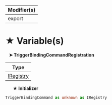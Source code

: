 | Modifier(s)                            |
|----------------------------------------|
| export |

# &#9733; Variable(s)

&nbsp;&nbsp; **&#10148; TriggerBindingCommandRegistration**

| Type                        |
|-----------------------------|
| [IRegistry](/kernel/interface/di/iregistry.md) |

&nbsp;&nbsp;&nbsp;&nbsp;&nbsp; **&#9733; Initializer**

```ts
TriggerBindingCommand as unknown as IRegistry
```